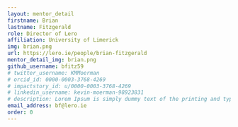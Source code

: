 ```yaml
---
layout: mentor_detail
firstname: Brian
lastname: Fitzgerald
role: Director of Lero
affiliation: University of Limerick
img: brian.png
url: https://lero.ie/people/brian-fitzgerald
mentor_detail_img: brian.png
github_username: bfitz59
# twitter_username: KMMoerman
# orcid_id: 0000-0003-3768-4269
# impactstory_id: u/0000-0003-3768-4269
# linkedin_username: kevin-moerman-98923831
# description: Lorem Ipsum is simply dummy text of the printing and typesetting industry. Lorem Ipsum has been the industry's standard dummy text ever since the 1500s, when an unknown printer took a galley of type and scrambled it to make a type specimen book. It has survived not only five centuries, but also the leap into electronic typesetting, remaining essentially unchanged.
email_address: bf@lero.ie
order: 0
---
```

